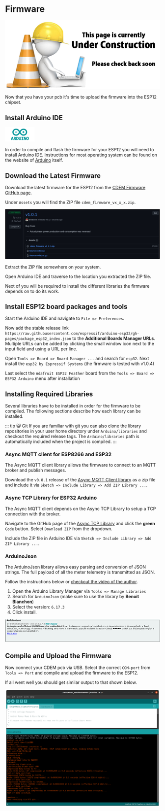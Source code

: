 # Firmware

![UNDER CONSTRUCTION](./images/underconstruction.jpg)

Now that you have your pcb it's time to upload the firmware into the ESP12 chipset.

## Install Arduino IDE

![Arduino](./images/arduino_icon.png)

In order to compile and flash the firmware for your ESP12 you will need to install Arduino IDE. Instructions for most operating system can be found on the website of [Arduino](https://www.arduino.cc/en/Guide) itself.

## Download the Latest Firmware

<!-- TODO: controleren of dit nog klopt -->

Download the latest firmware for the ESP12 from the [CDEM Firmware GitHub page](https://github.com/connected-digital-energy-meter/cdem_firmware/releases).

Under `Assets` you will find the ZIP file `cdem_firmware_vx_x_x.zip`.

![Firmware](./images/download_firmware.png)

Extract the ZIP file somewhere on your system.

Open Arduino IDE and traverse to the location you extracted the ZIP file.

Next of you will be required to install the different libraries the firmware depends on to do its work.

## Install ESP12 board packages and tools

<!-- TODO: controleren of dit nog klopt -->

Start the Arduino IDE and navigate to `File => Preferences`.

Now add the stable release link `https://raw.githubusercontent.com/espressif/arduino-esp32/gh-pages/package_esp32_index.json` to the **Additional Boards Manager URLs**. Multiple URLs can be added by clicking the small window icon next to the input field and using a URL per line.

Open `Tools => Board => Board Manager ...` and search for `esp32`. Next install the `esp32 by Espressif Systems` (the firmware is tested with v1.0.4)

Last select the `Adafruit ESP32 Feather` board from the `Tools => Board => ESP32 Arduino` menu after installation

## Installing Required Libraries

<!-- TODO: controleren of dit nog klopt -->

Several libraries have to be installed in order for the firmware to be compiled. The following sections describe how each library can be installed.

::: tip 😺 Git
If you are familiar with git you can also clone the library repositories in your user home directory under `Arduino/libraries` and checkout the required release tags. The `Arduino/libraries` path is automatically included when the project is compiled.
:::

### Async MQTT client for ESP8266 and ESP32

The Async MQTT client library allows the firmware to connect to an MQTT broker and publish messages.

Download the `v0.8.1` release of the [Async MQTT Client library](https://github.com/marvinroger/async-mqtt-client/releases) as a zip file and include it via `Sketch => Include Library => Add ZIP Library ...`.

### Async TCP Library for ESP32 Arduino

The Async MQTT client depends on the Async TCP Library to setup a TCP connection with the broker.

Navigate to the GitHub page of the [Async TCP Library](https://github.com/me-no-dev/AsyncTCP) and click the **green** `Code` button. Select `Download ZIP` from the dropdown.

Include the ZIP file in Arduino IDE via `Sketch => Include Library => Add ZIP Library ...`.

### ArduinoJson

The ArduinoJson library allows easy parsing and conversion of JSON strings. The full payload of all the meter telemetry is transmitted as JSON. 

Follow the instructions below or [checkout the video of the author](https://www.youtube.com/watch?v=GUTpaY1YaXo&feature=youtu.be).

1. Open the Arduino Library Manager via `Tools => Manage Libraries`
2. Search for `ArduinoJson` (make sure to use the library by **Benoit Blanchon**)
3. Select the version: `6.17.3 `
4. Click install.

![ArduinoJson](./images/arduino_json.png)

## Compile and Upload the Firmware

<!-- TODO: controleren of dit nog klopt -->

Now connect your CDEM pcb via USB. Select the correct `COM-port` from `Tools => Port` and compile and upload the firmware to the ESP12.

If all went well you should get similar output to that shown below.

![Successful compilation](./images/compiled_succesfully.png)

